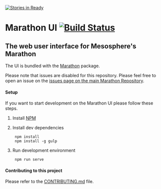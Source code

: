 [![Stories in Ready](https://badge.waffle.io/mesosphere/marathon.png?label=read,gui&title=Ready)](https://waffle.io/mesosphere/marathon)
# Marathon UI [![Build Status](https://travis-ci.org/mesosphere/marathon-ui.png?branch=master)](https://travis-ci.org/mesosphere/marathon-ui)

## The web user interface for Mesosphere's Marathon

The UI is bundled with the [Marathon](https://github.com/mesosphere/marathon) package.

Please note that issues are disabled for this repository. Please feel free to open an issue on the
[issues page on the main Marathon Repository](https://github.com/mesosphere/marathon/issues?q=is%3Aopen+is%3Aissue+label%3Agui).

#### Setup

If you want to start development on the Marathon UI please follow these steps.

1. Install [NPM](https://npmjs.org/)

2. Install dev dependencies

        npm install
        npm install -g gulp

3. Run development environment

        npm run serve

#### Contributing to this project

Please refer to the [CONTRIBUTING.md](https://github.com/mesosphere/marathon-ui/blob/master/CONTRIBUTING.md) file.
